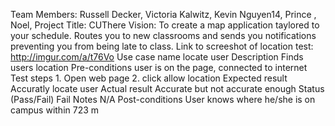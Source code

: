 Team Members: Russell Decker, Victoria Kalwitz, Kevin Nguyen14, Prince , Noel, 
Project Title: CUThere
Vision: To create a map application taylored to your schedule. Routes you to new classrooms and sends you notifications 
        preventing you from being late to class.
Link to screeshot of location test: http://imgur.com/a/t76Vo
Use case name
   locate user
Description
    Finds users location
Pre-conditions
   user is on the page, connected to internet 
Test steps
    1. Open web page
    2. click allow location
Expected result
    Accuratly locate user
Actual result
   Accurate but not accurate enough
Status (Pass/Fail)
    Fail
Notes
    N/A
Post-conditions
    User knows where he/she is on campus within 723 m
